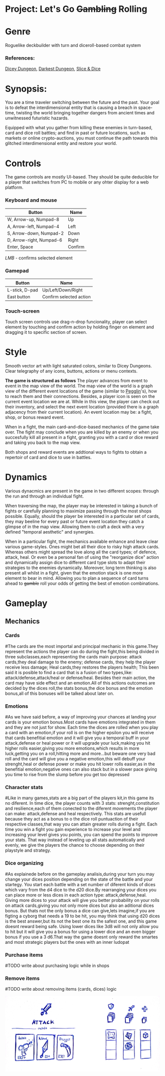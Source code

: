 # Project: Let's Go ~~Gambling~~ Rolling

# Genre

Roguelike deckbuilder with turn and diceroll-based combat system 

### References: 
[Dicey Dungeon](https://store.steampowered.com/app/861540/Dicey_Dungeons/), [Darkest Dungeon](https://store.steampowered.com/app/262060/Darkest_Dungeon/), [Slice & Dice](https://store.steampowered.com/app/1775490/Slice__Dice/)

# Synopsis: 
You are a time traveler switching between the future and the past. Your goal is to defeat the interdimensional entity that is causing a breach in space-time, twisting the world bringing together dangers from ancient times and unwitnessed futuristic hazards.

Equipped with what you gather from killing these enemies in turn-based, card and dice roll battles; and find in past or future locations, such as markets or online crypto-auctions, you must continue the path towards this glitched interdimensional entity and restore your world.

# Controls
The game controls are mostly UI-based. They should be quite deducible for a player that switches from PC to mobile or any ohter display for a web platform.

### Keyboard and mouse

| Button                   | Name    |
| ------------------------ | ------- |
| W, Arrow-up, Numpad-8    | Up      |
| A, Arrow-left, Numpad-4  | Left    |
| S, Arrow-down, Numpad-2  | Down    |
| D, Arrow-right, Numpad-6 | Right   |
| Enter, Space             | Confirm |

*LMB* - confirms selected element 


### Gamepad
| Button         | Name                    |
| -------------- | ----------------------- |
| L-stick, D-pad | Up/Left/Down/Right      |
| East button    | Confirm selected action |


### Touch-screen
Touch screen controls use drag-n-drop funcionality, player can select element by touching and confirm action by holding finger on element and dragging it to specific section of screen.


# Style

Smooth vector art with light saturated colors, similar to Dicey Dungeons. Clear telegraphy of any icons, buttons, actions or menu contexts.

**The game is structured as follows**
The player advances from event to event in the map view of the world. The map view of the world is a graph view of the different event locations of the game (similar to [Pegglin](https://store.steampowered.com/app/1296610/Peglin/)'s), how to reach them and their connections. Besides, a player icon is seen on the current event location we are at. While in this view, the player can check out their inventory, and select the next event location (provided there is a graph adjacency from their current location).
An event location may be: a fight, shop, or bonus reward event.

When in a fight, the main card-and-dice-based mechanics of the game take over. The fight may conclude when you are killed by an enemy or when you succesfully kill all present in a fight, granting you with a card or dice reward and taking you back to the map view.

Both shops and reward events are addtional ways to fights to obtain a repertoir of card and dice to use in battles.


# Dynamics

Various dynacmics are present in the game in two different scopes: through the run and through an individual fight.

When traversing the map, the player may be interested in taking a bunch of fights or carefully planning to maximize passing through the most shops possible.
Equally, should the player be interested in a particular set of cards, they may beeline for every past or future event location they catch a glimpse of in the map view. Allowing them to craft a deck with a very defined "temporal aesthetic" and synergies.

When in a particular fight, the mechanics available enhance and leave clear various game-styles. Ones might bet all their dice to risky high attack cards. Whereas others might spread the love along all the card types; of defence, attack, heal. Or even be a personal fan of using the "reorganize dice" action and dynamically assign dice to different card type slots to adapt their strategies to the enemies dynamically.
Moreover, long term thinking is also present all whilst in a fight, given that the emotion stack is one more element to bear in mind. Allowing you to plan a sequence of card turns ahead to ~~gamble~~ roll your odds of getting the best of emotion combinations.


# Gameplay



## Mechanics
### Cards 
#The cards are the most importal and principal mechanic in this game.They represent the actions the player can do during the fight,this being divided in three subclasses,each representing the cards main purpose: attack cards,they deal damage to the enemy; defense cards, they help the player receive less damage; Heal cards,they restores the players health; This been said it is posible to find a card that is a fusion of two types,like: attack/defense,attack/heal or defense/heal.
Besides their main action, the card may have side effect and an emotion.All of this actions outcomes are decided by the dices roll,the stats bonus,the dice bonus and the emotion bonus,all of this bonuses will be talked about later on.

### Emotions
#As we have said before, a way of improving your chances at landing your cards is your emotion bonus.Most cards have emotions integrated in them and they are not just for show. Each time the dices are rolled when you play a card with an emotion,if your roll is on the higher epsilon you will receive that cards benefitial emotion and it will give you a temporal buff in your attack,defense or heal power or it will upgrade your luck,making you hit higher rolls easier,giving you more emotions,which results in more luck,getting you on a roll,hitting more and more...but beware one very bad roll and the card will give you a negative emotion,this will debuff your strenght,heal or defense power or make you hit lower rolls easier,as in the benefitial emotion,negative ones can also stack but in a slower pace giving you time to rise from the slump before you get too depressed 

### Character stats
#Like in many games,stats are a big part of the players kit,in this game its no diferent. In time dice, the player counts with 3 stats: strenght,constitution and resilience,each of them conected to the diferent movements the player can make: attack,defense and heal respectively. This stats are usefull because they act as a bonus to o the dice roll puntuaction of their respective classes,that way you can attain greater rolls during a fight. Each time you win a fight you gain experience to increase your level and increasing your level gives you points, you can spend the points to improve your stats. That way instead of leveling up all stats automatically and evenly, we give the players the chance to choose depending on their playstyle and strategy.

### Dice organizing
#As explainede before on the gameplay analisis,during your turn you may change your dices position depending on the state of the battle and your startegy. You start each battle with a set number of diferent kinds of dices which vary from the d4 dice to the d20 dice.By rearranging your dices you can place more or less dices in each action type: attack,defense,heal. Giving more dices to your attack will give you better probability on your rolls on attack cards,giving you not only more dices but also an aditional dices bonus. But thats not the only bonus a dice can give,lets imagine,if you are figting a cyborg that needs a 19 to be hit, you may think that using d20 dices is the best answer,but its not the best one its the safest one, and this game doesnt reward being safe. Using lower dices like 3d8 will not only allow you to hit but it will give you a bonus for using a lower dice and an even bigger bonus if you use a 3 d6.That way the game doesnt only reward the smartes and most strategic players but the ones with an inner ludopat

### Purchase items
#TODO write about purchasing logic while in shops

### Remove items
#TODO write about removing items (cards, dices) logic




![Card Play UI](./dice_time.jpg)
